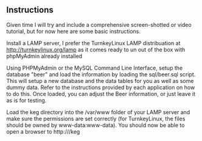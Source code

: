 Instructions
------------------

Given time I will try and include a comprehensive screen-shotted or video tutorial, but for now here are some basic instructions.  

Install a LAMP server, I prefer the TurnkeyLinux LAMP distribuation at http://turnkeylinux.org/lamp as it comes ready to un out of the box with phpMyAdmin already installed

Using PHPMyAdmin or the MySQL Command Line Interface, setup the database "beer" and load the information by loading the sql/beer.sql script.  This will setup a new database and the data tables for you as well as some dummy data.  Refer to the instructions provided by each application on how to do this.  Once loaded, you can adjust the Beer information, or just leave it as is for testing.

Load the keg directory into the /var/www folder of your LAMP server and make sure the permissions are set correctly (for TurnkeyLinux, the files should be owned by www-data:www-data). You should now be able to open a browser to http://<ipaddress>/keg

